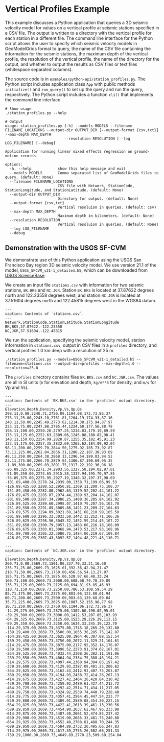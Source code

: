 # Vertical Profiles Example

This example discusses a Python application that queries a 3D seismic velocity model for values on a vertical profile at seismic stations specified in a CSV file.
The output is written to a directory with the vertical profile for each station in a different file.
The command line interface for the Python script allows the user to specify which seismic velocity models in GeoModelGrids format to query, the name of the CSV file containing the information for the seismic stations, the maximum depth of the vertical profile, the resolution of the vertical profile, the name of the directory for the output, and whether to output the results as CSV files or text files (whitespace separated columns).

The source code is in `examples/python-api/station_profiles.py`.
The Python script includes application class `App` with public methods `initialize()` and `run_query()` to set up the query and run the query, respectively.
The Python script includes a function `cli()` that implements the command line interface.

```{code-block} bash
# Show usage
./station_profiles.py --help

# Output
usage: station_profiles.py [-h] --models MODELS --filename FILENAME_LOCATIONS --output-dir OUTPUT_DIR [--output-format {csv,txt}] --max-depth MAX_DEPTH
                           --resolution RESOLUTION [--log LOG_FILENAME] [--debug]

Application for running linear mixed effects regression on ground-motion records.

options:
  -h, --help            show this help message and exit
  --models MODELS       Comma separated list of GeoModelGrids files to query. (default: None)
  --filename FILENAME_LOCATIONS
                        CSV file with Network, StationCode, StationLongitude, and StationLatitude. (default: None)
  --output-dir OUTPUT_DIR
                        Directory for output. (default: None)
  --output-format {csv,txt}
                        Vertical resoluion in queries. (default: csv)
  --max-depth MAX_DEPTH
                        Maximum depth in kilometers. (default: None)
  --resolution RESOLUTION
                        Vertical resoluion in queries. (default: None)
  --log LOG_FILENAME
  --debug
```

## Demonstration with the USGS SF-CVM

We demonstrate use of this Python application using the USGS San Francisco Bay region 3D seismic velocity model.
We use version 21.1 of the model, `USGS_SFCVM_v21-1_detailed.h5`, which can be downloaded from [USGS ScienceBase](https://www.sciencebase.gov/catalog/item/61817394d34e9f2789e3c36c).

We create an input file `stations.csv` with information for two seismic stations, `BK.BKS` and `NC.JGR`.
Station `BK.BKS` is located at 37.87622 degrees north and 122.23558 degrees west, and station `NC.JGR` is located at 37.51604 degrees north and 122.45815 degrees west in the WGS84 datum.

```{code-block} text
---
caption: Contents of `stations.csv`.
---
Network,StationCode,StationLatitude,StationLongitude
BK,BKS,37.87622,-122.23558
NC,JGR,37.51604,-122.45815
```

We run the application, specifying the seismic velocity model, station information in `stations.csv`, output in CSV files in a `profiles` directory, and vertical profiles 1.0 km deep with a resolution of 25 m.

```{code-block} bash
./station_profiles.py --models=USGS_SFCVM_v21-1_detailed.h5 --filename=stations.csv --output-dir=profiles --max-depth=1.0 --resolution=25.0
```

The `profiles` directory contains files `BK.BKS.csv` and `NC.JGR.csv`.
The values are all in SI units (`m` for elevation and depth, `kg/m**3` for density, and `m/s` for Vp and Vs).

```{code-block} text
---
caption: Contents of `BK.BKS.csv` in the `profiles` output directory.
---
Elevation,Depth,Density,Vp,Vs,Qp,Qs
298.11,0.00,2240.71,2750.09,1194.08,172.73,86.37
273.11,25.00,2243.10,2761.81,1204.19,174.33,87.16
248.11,50.00,2245.49,2773.62,1214.38,175.94,87.97
223.11,75.00,2247.88,2785.44,1224.60,177.56,88.78
198.11,100.00,2250.26,2797.25,1234.83,179.19,89.59
173.11,125.00,2252.63,2809.06,1245.08,180.82,90.41
148.11,150.00,2254.99,2820.87,1255.35,182.45,91.23
123.11,175.00,2257.35,2832.69,1265.62,184.09,92.04
98.11,200.00,2259.70,2844.50,1275.92,185.73,92.87
73.11,225.00,2262.04,2856.31,1286.22,187.38,93.69
48.11,250.00,2264.38,2868.13,1296.54,189.03,94.52
23.11,275.00,2266.70,2879.94,1306.87,190.69,95.35
-1.89,300.00,2269.03,2891.75,1317.22,192.36,96.18
-26.89,325.00,2271.34,2903.56,1327.58,194.02,97.01
-51.89,350.00,2273.65,2915.38,1337.94,195.70,97.85
-76.89,375.00,2275.95,2927.19,1348.32,197.37,98.69
-101.89,400.00,2278.24,2939.00,1358.71,199.06,99.53
-126.89,425.00,2280.52,2950.81,1369.11,200.75,100.37
-151.89,450.00,2282.80,2962.63,1379.52,202.44,101.22
-176.89,475.00,2285.07,2974.44,1389.93,204.14,102.07
-201.89,500.00,2287.34,2986.25,1400.36,205.84,102.92
-226.89,525.00,2289.60,2998.07,1410.79,207.56,103.78
-251.89,550.00,2291.85,3009.88,1421.23,209.27,104.63
-276.89,575.00,2294.09,3021.69,1431.68,210.99,105.50
-301.89,600.00,2296.33,3033.50,1442.13,212.71,106.36
-326.89,625.00,2298.56,3045.32,1452.59,214.45,107.22
-351.89,650.00,2300.79,3057.13,1463.06,216.18,108.09
-376.89,675.00,2303.01,3068.94,1473.53,217.93,108.96
-401.89,700.00,2305.22,3080.75,1484.00,219.67,109.84
-426.89,725.00,2307.43,3092.57,1494.48,221.43,110.71
```

```{code-block} text
---
caption: Contents of `NC.JGR.csv` in the `profiles` output directory.
---
Elevation,Depth,Density,Vp,Vs,Qp,Qs
260.71,0.00,2669.73,1501.00,337.70,33.21,16.60
235.71,25.00,2669.73,1625.01,392.36,42.94,21.47
210.71,50.00,2669.73,1750.00,456.56,54.13,27.07
185.71,75.00,2669.73,1875.00,528.97,66.48,33.24
160.71,100.00,2669.73,2000.00,608.68,79.78,39.89
135.71,125.00,2669.73,2125.00,694.81,93.85,46.93
110.71,150.00,2669.73,2250.00,786.53,108.59,54.29
85.71,175.00,2669.73,2375.00,883.06,123.88,61.94
60.71,200.00,2669.73,2500.00,983.63,139.68,69.84
35.71,225.00,2669.73,2625.00,1087.52,155.96,77.98
10.71,250.00,2669.73,2750.00,1194.06,172.73,86.37
-14.29,275.00,2669.73,2875.00,1302.60,190.02,95.01
-39.29,300.00,2669.73,3000.00,1412.53,207.85,103.93
-64.29,325.00,2669.73,3125.00,1523.29,226.29,113.15
-89.29,350.00,2669.73,3250.00,1634.33,245.39,122.70
-114.29,375.00,2669.73,3375.00,1745.18,265.20,132.60
-139.29,400.00,2669.73,3500.00,1855.36,285.75,142.87
-164.29,425.00,2669.73,3625.00,1964.46,307.08,153.54
-189.29,450.00,2669.73,3750.00,2072.11,329.21,164.61
-214.29,475.00,2669.73,3875.00,2177.95,352.14,176.07
-239.29,500.00,2669.73,3990.52,2273.91,374.02,187.01
-264.29,525.00,2669.73,4032.44,2308.26,382.11,191.06
-289.29,550.00,2669.73,4064.94,2334.75,388.43,194.21
-314.29,575.00,2669.73,4097.44,2360.94,394.83,197.42
-339.29,600.00,2669.73,4129.93,2387.09,401.25,200.62
-364.29,625.00,2669.73,4162.43,2412.93,407.75,203.87
-389.29,650.00,2669.73,4194.93,2438.72,414.26,207.13
-414.29,675.00,2669.73,4227.42,2464.20,420.84,210.42
-439.29,700.00,2669.73,4259.92,2489.61,427.44,213.72
-464.29,725.00,2669.73,4292.42,2514.71,434.11,217.05
-489.29,750.00,2669.73,4324.92,2539.74,440.79,220.40
-514.29,775.00,2669.73,4357.41,2564.45,447.54,223.77
-539.29,800.00,2669.73,4389.91,2589.08,454.30,227.15
-564.29,825.00,2669.73,4422.41,2613.39,461.13,230.56
-589.29,850.00,2669.73,4454.90,2637.62,467.96,233.98
-614.29,875.00,2669.73,4487.40,2661.52,474.85,237.42
-639.29,900.00,2669.73,4519.90,2685.33,481.75,240.88
-664.29,925.00,2669.73,4552.40,2708.81,488.70,244.35
-689.29,950.00,2669.73,4584.89,2732.20,495.66,247.83
-714.29,975.00,2669.73,4617.39,2755.26,502.66,251.33
-739.29,1000.00,2669.73,4649.89,2778.23,509.68,254.84
```